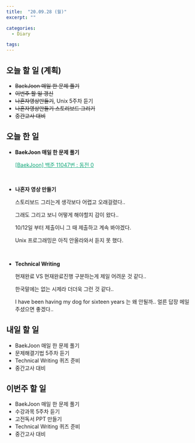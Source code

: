 ```yaml
---
title:  "20.09.28 (월)"
excerpt: ""

categories:
  - Diary

tags:
---
```


## 오늘 할 일 (계획)

- ~~BaekJoon 매일 한 문제 풀기~~
- ~~이번주 할 일 갱신~~
- ~~나혼자영상만들기~~, Unix 5주차 듣기
- ~~나혼자영상만들기 스토리보드 그리기~~
- ~~중간고사 대비~~

## 오늘 한 일

- **BaekJoon 매일 한 문제 풀기**

  <a href="https://nam-ki-bok.github.io/baekjoon/Baek_Coin0/" style="color:#0FA678">[BaekJoon] 백준 11047번 : 동전 0</a>

  <br>

- **나혼자 영상 만들기**

  스토리보드 그리는게 생각보다 어렵고 오래걸렸다..

  그래도 그리고 보니 어떻게 해야할지 감이 왔다..

  10/12일 부터 제출이니 그 때 제출하고 계속 봐야겠다.

  Unix 프로그래밍은 아직 안올라와서 듣지 못 했다.

  <br>

- **Technical Writing**

  현재완료 VS 현재완료진행 구분하는게 제일 어려운 것 같다..

  한국말에는 없는 시제라 더더욱 그런 것 같다..

  I have been having my dog for sixteen years 는 왜 안될까.. 얼른 답장 메일 주셨으면 좋겠다..

## 내일 할 일

- BaekJoon 매일 한 문제 풀기
- 문제해결기법 5주차 듣기
- Technical Writing 퀴즈 준비
- 중간고사 대비

## 이번주 할 일

- BaekJoon 매일 한 문제 풀기
- 수강과목 5주차 듣기
- 고전독서 PPT 만들기
- Technical Writing 퀴즈 준비
- 중간고사 대비

<br>